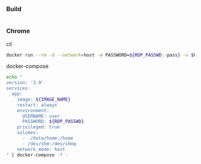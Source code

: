 ### Build
```bash
```

### Chrome

cli
```bash
docker run --rm -d --network=host -e PASSWORD=${RDP_PASSWD:-pass} -v $PWD/data/home:/home -v /dev/shm:/dev/shmq --privileged ${IMAGE_NAME}
```

docker-compose
```bash
echo "
version: '3.9'
services:
  app:
    image: ${IMAGE_NAME}
    restart: always
    environment:
      USERNAME: user
      PASSWORD: ${RDP_PASSWD}
    privileged: true
    volumes:
      - ./data/home:/home
      - /dev/shm:/dev/shmq
    network_mode: host
" | docker-compose -f -
```